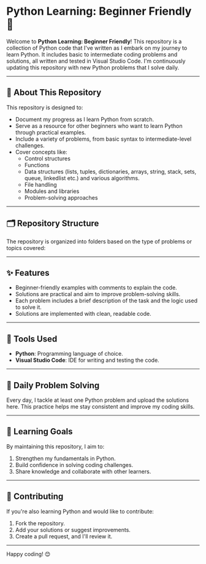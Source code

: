 # Python Learning: Beginner Friendly 🐍

Welcome to **Python Learning: Beginner Friendly**! This repository is a collection of Python code that I've written as I embark on my journey to learn Python. It includes basic to intermediate coding problems and solutions, all written and tested in Visual Studio Code. I'm continuously updating this repository with new Python problems that I solve daily.

---

## 📌 About This Repository

This repository is designed to:
- Document my progress as I learn Python from scratch.
- Serve as a resource for other beginners who want to learn Python through practical examples.
- Include a variety of problems, from basic syntax to intermediate-level challenges.
- Cover concepts like:
  - Control structures
  - Functions
  - Data structures (lists, tuples, dictionaries, arrays, string, stack, sets, queue, linkedlist etc.) and various algorithms.
  - File handling
  - Modules and libraries
  - Problem-solving approaches

---

## 🗂️ Repository Structure

The repository is organized into folders based on the type of problems or topics covered:


---

## ✨ Features

- Beginner-friendly examples with comments to explain the code.
- Solutions are practical and aim to improve problem-solving skills.
- Each problem includes a brief description of the task and the logic used to solve it.
- Solutions are implemented with clean, readable code.

---

## 🚀 Tools Used

- **Python**: Programming language of choice.
- **Visual Studio Code**: IDE for writing and testing the code.


---

## 📅 Daily Problem Solving

Every day, I tackle at least one Python problem and upload the solutions here. This practice helps me stay consistent and improve my coding skills.

---

## 📖 Learning Goals

By maintaining this repository, I aim to:
1. Strengthen my fundamentals in Python.
2. Build confidence in solving coding challenges.
3. Share knowledge and collaborate with other learners.

---

## 🤝 Contributing

If you're also learning Python and would like to contribute:
1. Fork the repository.
2. Add your solutions or suggest improvements.
3. Create a pull request, and I'll review it.

---


Happy coding! 😊


